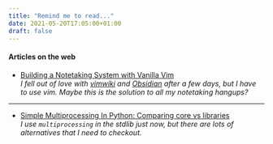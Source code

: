 ```yaml
---
title: "Remind me to read..."
date: 2021-05-20T17:05:00+01:00
draft: false
---
```


#### Articles on the web

* [Building a Notetaking System with Vanilla Vim](https://www.edwinwenink.xyz/posts/42-vim_notetaking/)  
  *I fell out of love with [vimwiki](https://vimwiki.github.io/) and [Obsidian](https://obsidian.md) after a few days, but I have to use vim. Maybe this is the solution to all my notetaking hangups?*
---
* [Simple Multiprocessing In Python: Comparing core vs
  libraries](https://cosmiccoding.com.au/tutorials/multiprocessing)  
  *I use `multiprocessing` in the stdlib just now, but there are lots of
  alternatives that I need to checkout.*

